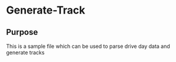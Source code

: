 # Generate-Track

## Purpose 
This is a sample file which can be used to parse drive day data and generate tracks


